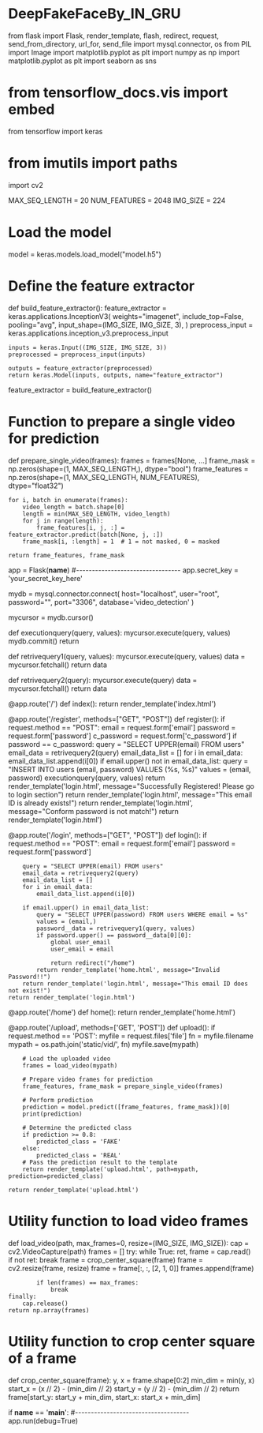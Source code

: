 # DeepFakeFaceBy_IN_GRU
from flask import Flask, render_template, flash, redirect, request, send_from_directory, url_for, send_file
import mysql.connector, os
from PIL import Image
import matplotlib.pyplot as plt
import numpy as np
import matplotlib.pyplot as plt
import seaborn as sns
# from tensorflow_docs.vis import embed
from tensorflow import keras
# from imutils import paths
import cv2

MAX_SEQ_LENGTH = 20
NUM_FEATURES = 2048
IMG_SIZE = 224

# Load the model
model = keras.models.load_model("model.h5")


# Define the feature extractor
def build_feature_extractor():
    feature_extractor = keras.applications.InceptionV3(
        weights="imagenet",
        include_top=False,
        pooling="avg",
        input_shape=(IMG_SIZE, IMG_SIZE, 3),
    )
    preprocess_input = keras.applications.inception_v3.preprocess_input

    inputs = keras.Input((IMG_SIZE, IMG_SIZE, 3))
    preprocessed = preprocess_input(inputs)

    outputs = feature_extractor(preprocessed)
    return keras.Model(inputs, outputs, name="feature_extractor")


feature_extractor = build_feature_extractor()


# Function to prepare a single video for prediction
def prepare_single_video(frames):
    frames = frames[None, ...]
    frame_mask = np.zeros(shape=(1, MAX_SEQ_LENGTH,), dtype="bool")
    frame_features = np.zeros(shape=(1, MAX_SEQ_LENGTH, NUM_FEATURES), dtype="float32")

    for i, batch in enumerate(frames):
        video_length = batch.shape[0]
        length = min(MAX_SEQ_LENGTH, video_length)
        for j in range(length):
            frame_features[i, j, :] = feature_extractor.predict(batch[None, j, :])
        frame_mask[i, :length] = 1  # 1 = not masked, 0 = masked

    return frame_features, frame_mask


app = Flask(__name__)                   #---------------------------------
app.secret_key = 'your_secret_key_here'

mydb = mysql.connector.connect(
    host="localhost",
    user="root",
    password="",
    port="3306",
    database='video_detection'
)

mycursor = mydb.cursor()


def executionquery(query, values):
    mycursor.execute(query, values)
    mydb.commit()
    return


def retrivequery1(query, values):
    mycursor.execute(query, values)
    data = mycursor.fetchall()
    return data


def retrivequery2(query):
    mycursor.execute(query)
    data = mycursor.fetchall()
    return data


@app.route('/')
def index():
    return render_template('index.html')


@app.route('/register', methods=["GET", "POST"])
def register():
    if request.method == "POST":
        email = request.form['email']
        password = request.form['password']
        c_password = request.form['c_password']
        if password == c_password:
            query = "SELECT UPPER(email) FROM users"
            email_data = retrivequery2(query)
            email_data_list = []
            for i in email_data:
                email_data_list.append(i[0])
            if email.upper() not in email_data_list:
                query = "INSERT INTO users (email, password) VALUES (%s, %s)"
                values = (email, password)
                executionquery(query, values)
                return render_template('login.html', message="Successfully Registered! Please go to login section")
            return render_template('login.html', message="This email ID is already exists!")
        return render_template('login.html', message="Conform password is not match!")
    return render_template('login.html')


@app.route('/login', methods=["GET", "POST"])
def login():
    if request.method == "POST":
        email = request.form['email']
        password = request.form['password']

        query = "SELECT UPPER(email) FROM users"
        email_data = retrivequery2(query)
        email_data_list = []
        for i in email_data:
            email_data_list.append(i[0])

        if email.upper() in email_data_list:
            query = "SELECT UPPER(password) FROM users WHERE email = %s"
            values = (email,)
            password__data = retrivequery1(query, values)
            if password.upper() == password__data[0][0]:
                global user_email
                user_email = email

                return redirect("/home")
            return render_template('home.html', message="Invalid Password!!")
        return render_template('login.html', message="This email ID does not exist!")
    return render_template('login.html')


@app.route('/home')
def home():
    return render_template('home.html')


@app.route('/upload', methods=['GET', 'POST'])
def upload():
    if request.method == 'POST':
        myfile = request.files['file']
        fn = myfile.filename
        mypath = os.path.join('static/vid/', fn)
        myfile.save(mypath)

        # Load the uploaded video
        frames = load_video(mypath)

        # Prepare video frames for prediction
        frame_features, frame_mask = prepare_single_video(frames)

        # Perform prediction
        prediction = model.predict([frame_features, frame_mask])[0]
        print(prediction)

        # Determine the predicted class
        if prediction >= 0.8:
            predicted_class = 'FAKE'
        else:
            predicted_class = 'REAL'
        # Pass the prediction result to the template
        return render_template('upload.html', path=mypath, prediction=predicted_class)

    return render_template('upload.html')


# Utility function to load video frames
def load_video(path, max_frames=0, resize=(IMG_SIZE, IMG_SIZE)):
    cap = cv2.VideoCapture(path)
    frames = []
    try:
        while True:
            ret, frame = cap.read()
            if not ret:
                break
            frame = crop_center_square(frame)
            frame = cv2.resize(frame, resize)
            frame = frame[:, :, [2, 1, 0]]
            frames.append(frame)

            if len(frames) == max_frames:
                break
    finally:
        cap.release()
    return np.array(frames)


# Utility function to crop center square of a frame
def crop_center_square(frame):
    y, x = frame.shape[0:2]
    min_dim = min(y, x)
    start_x = (x // 2) - (min_dim // 2)
    start_y = (y // 2) - (min_dim // 2)
    return frame[start_y: start_y + min_dim, start_x: start_x + min_dim]


if __name__ == '__main__':              #------------------------------------
    app.run(debug=True)
